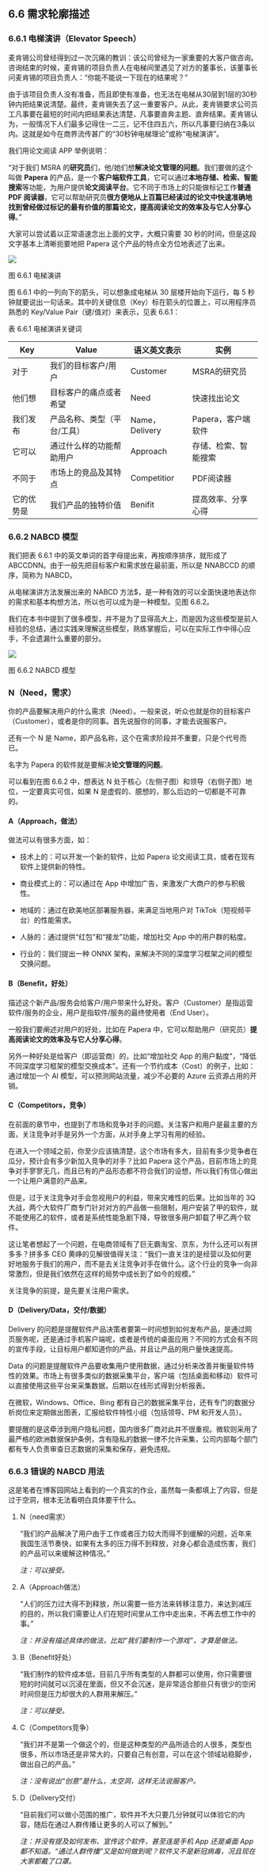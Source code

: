 ## 6.6 需求轮廓描述

### 6.6.1 电梯演讲（Elevator Speech）

麦肯锡公司曾经得到过一次沉痛的教训：该公司曾经为一家重要的大客户做咨询。咨询结束的时候，麦肯锡的项目负责人在电梯间里遇见了对方的董事长，该董事长问麦肯锡的项目负责人：“你能不能说一下现在的结果呢？”

由于该项目负责人没有准备，而且即使有准备，也无法在电梯从30层到1层的30秒钟内把结果说清楚。最终，麦肯锡失去了这一重要客户。从此，麦肯锡要求公司员工凡事要在最短的时间内把结果表达清楚，凡事要直奔主题、直奔结果。麦肯锡认为，一般情况下人们最多记得住一二三，记不住四五六，所以凡事要归纳在3条以内。这就是如今在商界流传甚广的“30秒钟电梯理论”或称“电梯演讲”。

我们用论文阅读 APP 举例说明：

“对于我们 MSRA 的**研究员**们，他/她们想**解决论文管理的问题**。我们要做的这个叫做 **Papera** 的产品，是一个**客户端软件工具**，它可以通过**本地存储、检索、智能搜索**等功能，为用户提供**论文阅读平台**。它不同于市场上的只能做标记工作**普通 PDF 阅读器**，它可以帮助研究员**很方便地从上百篇已经读过的论文中快速准确地找到曾经做过标记的最有价值的那篇论文，提高阅读论文的效率及与它人分享心得**。”

大家可以尝试着以正常语速念出上面的文字，大概只需要 30 秒的时间，但是这段文字基本上清晰扼要地把 Papera 这个产品的特点全方位地表述了出来。


<img src="img/Slide12.SVG"/>

图 6.6.1 电梯演讲


图 6.6.1 中的一列向下的箭头，可以想象成电梯从 30 层楼开始向下运行，每 5 秒钟就要说出一句话来。其中的关键信息（Key）标在箭头的位置上，可以用程序员熟悉的 Key/Value Pair（键/值对）来表示，见表 6.6.1：

表 6.6.1 电梯演讲关键词

|Key|Value|语义英文表示|实例|
|--|--|--|--|
|对于|我们的目标客户/用户|Customer|MSRA的研究员|
|他们想|目标客户的痛点或者希望|Need|快速找出论文|
|我们发布|产品名称、类型（平台/工具）|Name，Delivery|Papera，客户端软件|
|它可以|通过什么样的功能帮助用户|Approach|存储、检索、智能搜索|
|不同于|市场上的竞品及其特点|Competitior|PDF阅读器|
|它的优势是|我们产品的独特价值|Benifit|提高效率、分享心得|

### 6.6.2 NABCD 模型

我们把表 6.6.1 中的英文单词的首字母提出来，再按顺序排序，就形成了 ABCCDNN。由于一般先把目标客户和需求放在最前面，所以是 NNABCCD 的顺序，简称为 NABCD。

从电梯演讲方法发展出来的 NABCD 方法$，是一种有效的可以全面快速地表达你的需求和基本构想方法，所以也可以成为是一种模型。见图 6.6.2。

我们在本书中提到了很多模型，并不是为了显得高大上，而是因为这些模型是前人经验的总结，通过实践来理解这些模型，熟练掌握后，可以在实际工作中得心应手，不会遗漏什么重要的部分。


<img src="img/Slide17.SVG"/>

图 6.6.2 NABCD 模型


### N（Need，需求）

你的产品要解决用户的什么需求（Need）。一般来说，听众也就是你的目标客户（Customer），或者是你的同事。首先说服你的同事，才能去说服客户。

还有一个 N 是 Name，即产品名称，这个在需求阶段并不重要，只是个代号而已。

名字为 Papera 的软件就是要解决**论文管理的问题**。

可以看到在图 6.6.2 中，想表达 N 处于核心（左侧子图）和领导（右侧子图）地位，一定要真实可信，如果 N 是虚假的、臆想的，那么后边的一切都是不可靠的。

#### A（Approach，做法）

做法可以有很多方面，如：

- 技术上的：可以开发一个新的软件，比如 Papera 论文阅读工具，或者在现有软件上提供新的特性。
  
- 商业模式上的：可以通过在 App 中增加广告，来激发广大商户的参与积极性。
  
- 地域的：通过在欧美地区部署服务器，来满足当地用户对 TikTok（短视频平台）的性能需求。
  
- 人脉的：通过提供“红包”和“接龙”功能，增加社交 App 中的用户群的粘度。
  
- 行业的：我们提出一种 ONNX 架构，来解决不同的深度学习框架之间的模型交换问题。

#### B（Benefit，好处）

描述这个新产品/服务会给客户/用户带来什么好处。客户（Customer）是指运营软件/服务的企业，用户是指软件/服务的最终使用者（End User）。

一般我们要阐述对用户的好处，比如在 Papera 中，它可以帮助用户（研究员）**提高阅读论文的效率及与它人分享心得**。

另外一种好处是给客户（即运营商）的，比如“增加社交 App 的用户黏度”，“降低不同深度学习框架的模型交换成本”。还有一个节约成本（Cost）的例子，比如：通过增加一个 AI 模型，可以预测网站流量，减少不必要的 Azure 云资源占用的开销。

#### C（Competitors，竞争）

在前面的章节中，也提到了市场和竞争对手的问题。关注客户和用户是最主要的方面，关注竞争对手是另外一个方面，从对手身上学习有用的经验。

在进入一个领域之前，你至少应该搞清楚，这个市场有多大，目前有多少竞争者在瓜分，预计会有多少新加入竞争的对手？比如 Papera 这个产品，目前市场上的竞争对手寥寥无几，而且已有的产品形态都不符合我们的设想，所以我们有信心做出一个让用户满意的产品来。

但是，过于关注竞争对手会忽视用户的利益，带来灾难性的后果。比如当年的 3Q 大战，两个大软件厂商专门针对对方的产品做一些限制，用户安装了甲的软件，就不能使用乙的软件，或者是系统性能急剧下降，导致很多用户卸载了甲乙两个软件。

这让笔者想起了一个问题，在电商领域有了巨无霸淘宝、京东，为什么还可以有拼多多？拼多多 CEO 黄峥的见解很值得关注：“我们一直关注的是经营以及如何更好地服务于我们的用户，而不是去关注竞争对手在做什么。这个行业的竞争一向非常激烈，但是我们依然在这样的局势中成长到了如今的规模。”

关注竞争的前提，是先要关注用户需求。

#### D（Delivery/Data，交付/数据）

Delivery 的问题是提醒软件产品决策者要第一时间想到如何发布产品，是通过网页服务呢，还是通过手机客户端呢，或者是传统的桌面应用？不同的方式会有不同的宣传手段，让目标用户都知道你的产品，并且让产品的用户量快速提高。

Data 的问题是提醒软件产品要收集用户使用数据，通过分析来改善并衡量软件特性的效果。市场上有很多类似的数据采集平台，客户端（包括桌面和移动）软件可以直接使用这些平台来采集数据，后期以在线形式得到分析报表。

在微软，Windows、Office、Bing 都有自己的数据采集平台，还有专门的数据分析岗位来定期做出图表，汇报给软件特性小组（包括领导、PM 和开发人员）。

要提醒的是这牵涉到用户隐私问题，国内很多厂商对此并不很重视。微软则采用了最严格的欧洲数据保护条例，含有隐私的数据一律不允许采集，公司内部每个部门都有专人负责审查日志数据的采集和保存，避免违规。


### 6.6.3 错误的 NABCD 用法

这是笔者在博客园网站上看到的一个真实的作业，虽然每一条都填上了内容，但是过于空洞，根本无法看明白具体要干什么。

1. N（need需求）

   “我们的产品解决了用户由于工作或者压力较大而得不到缓解的问题，近年来我国生活节奏快，如果有太多的压力得不到释放，对身心都会造成伤害，我们的产品可以来缓解这种情况。”

   *注：可以接受。*

2. A（Approach做法）

   “人们的压力过大得不到释放，所以需要一些方法来转移注意力，来达到减压的目的，所以我们需要让人们在短时间里从工作中走出来，不再去想工作中的事。”

   *注：并没有描述具体的做法，比如“我们要制作一个游戏”，才算是做法。*

3. B（Benefit好处）

   “我们制作的软件成本低，目前几乎所有类型的人群都可以使用，你只需要很短的时间就可以沉浸在里面，但又不会沉迷，是非常适合那些只有很少的空闲时间但是压力却很大的人群用来解压。”

   *注：可以接受。*

4. C（Competitors竞争）

   “我们并不是第一个做这个的，但是这种类型的产品所适合的人很多，类型也很多，所以市场还是非常大的，只要自己有创意，可以在这个领域站稳脚步，做出自己的产品。”

   *注：没有说出“创意”是什么，太空洞，这样无法说服客户。*

5. D（Delivery交付）

   “目前我们可以做小范围的推广，软件并不大只要几分钟就可以体验它的内容，随后在通过人群传播让更多的人可以了解到。”

   *注：并没有提及如何发布、宣传这个软件，甚至连是手机 App 还是桌面 App 都不知道。“通过人群传播”又是如何做到呢？软件又不是新冠病毒，况且现在大家都戴了口罩。*
